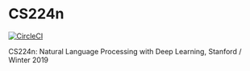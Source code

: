 # CS224n

[![CircleCI](https://circleci.com/gh/anmourchen/CS224n.svg?style=shield)](https://app.circleci.com/pipelines/github/anmourchen/CS224n?branch=master)

CS224n: Natural Language Processing with Deep Learning, Stanford / Winter 2019
